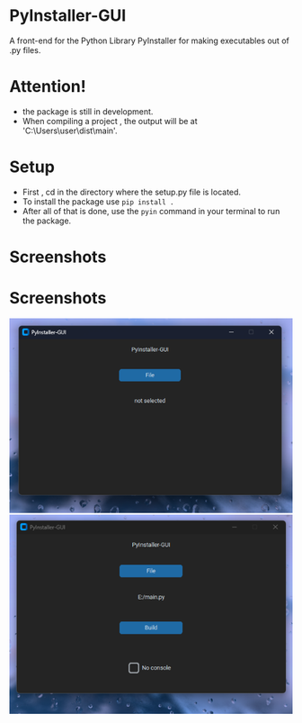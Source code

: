 # PyInstaller-GUI
A front-end for the Python Library PyInstaller for making executables out of .py files.
# Attention!
- the package is still in development. 
- When compiling a project , the output will be at 'C:\Users\user\dist\main'.
# Setup 
- First , cd in the directory where the setup.py file is located.
- To install the package use ```pip install .```
- After all of that is done, use the ```pyin``` command in your terminal to run the package.
# Screenshots
# Screenshots
![idle](screenshots/application-notselected%20or%20not%20a%20python%20file.png)
![selected](screenshots/file%20selected.png)
